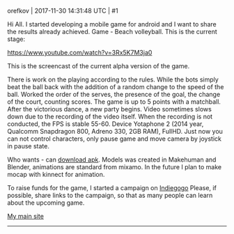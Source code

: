 orefkov | 2017-11-30 14:31:48 UTC | #1

Hi All.
I started developing a mobile game for android and I want to share the results already achieved.
Game - Beach volleyball.
This is the current stage:

https://www.youtube.com/watch?v=3Rx5K7M3ja0

This is the screencast of the current alpha version of the game.

There is work on the playing according to the rules. While the bots simply beat the ball back with the addition of a random change to the speed of the ball. Worked the order of the serves, the presence of the goal, the change of the court, counting scores.
The game is up to 5 points with a matchball. After the victorious dance, a new party begins.
Video sometimes slows down due to the recording of the video itself. When the recording is not conducted, the FPS is stable 55-60.
Device Yotaphone 2 (2014 year, Qualcomm Snapdragon 800, Adreno 330, 2GB RAM), FullHD.
Just now you can not control characters, only pause game and move camera by joystick in pause state.

Who wants - can [download apk](http://horovo-games.tk/files/bv-release.apk).
Models was created in Makehuman and Blender, animations are standard from mixamo.
In the future I plan to make mocap with kinnect for animation.

To raise funds for the game, I started a campaign on [Indiegogo](https://www.indiegogo.com/projects/beach-volleyball-game-sport)
Please, if possible, share links to the campaign, so that as many people can learn about the upcoming game.

[My main site](https://horovo-games.tk)

-------------------------

